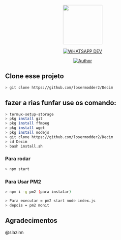 
<p align="center">
<img src="https://encrypted-tbn0.gstatic.com/images?q=tbn:ANd9GcRafsppMEPLT4HRN_RC80s6K1vmRWG91aPkYw&usqp=CAU" width="128" height="128"/>
</p>
<p align="center">
<a href="#"><img title="WHATSAPP DEV" src="https://img.shields.io/badge/Termux Whatsapp Bot-green?colorA=%23ff0000&colorB=%23017e40&style=for-the-badge"></a>
</p>
<p align="center">
<a href="https://github.com/losermodder2"><img title="Author" src="https://img.shields.io/badge/Author-Loserzinn-red.svg?style=for-the-badge&logo=github"></a>
</p>

## Clone esse projeto

```bash
> git clone https://github.com/losermodder2/Decim
```

## fazer a rias funfar use os comando:

```bash
> termux-setup-storage
> pkg install git
> pkg install ffmpeg
> pkg install wget
> pkg install nodejs
> git clone https://github.com/losermodder2/Decim
> cd Decim
> bash install.sh
```

### Para rodar
```bash
> npm start
```
### Para Usar PM2
```bash
> npm i -g pm2 (para instalar)

> Para executar = pm2 start node index.js
> depois = pm2 monit
```

## Agradecimentos

@slazinn

